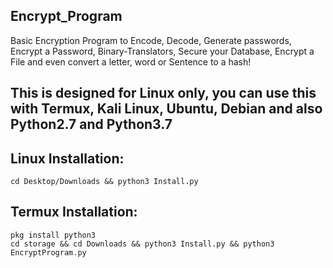 ## Encrypt_Program
Basic Encryption Program to Encode, Decode, Generate passwords, Encrypt a Password, Binary-Translators, Secure your Database, Encrypt a File and even convert a letter, word or Sentence to a hash!

## This is designed for Linux only, you can use this with Termux, Kali Linux, Ubuntu, Debian and also Python2.7 and Python3.7
## Linux Installation:
```cd Desktop/Downloads && python3 Install.py```
## Termux Installation:
```termux-setup-storage
pkg install python3
cd storage && cd Downloads && python3 Install.py && python3 EncryptProgram.py
```

